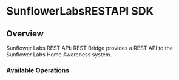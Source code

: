 # SunflowerLabsRESTAPI SDK


## Overview

Sunflower Labs REST API: REST Bridge provides a REST API to the Sunflower Labs Home Awareness system.

### Available Operations

